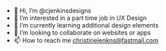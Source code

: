 - 👋 Hi, I’m @cjenkinsdesigns
- 👀 I’m interested in a part time job in UX Design
- 🌱 I’m currently learning additional design elements
- 💞️ I’m looking to collaborate on websites or apps
- 📫 How to reach me christinejenkns@fastmail.com

<!---
cjenkinsdesigns/cjenkinsdesigns is a ✨ special ✨ repository because its `README.md` (this file) appears on your GitHub profile.
You can click the Preview link to take a look at your changes.
--->

